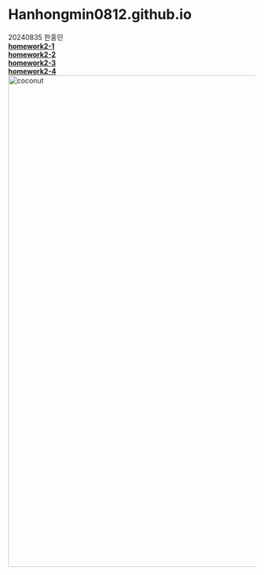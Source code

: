 # Hanhongmin0812.github.io
20240835 한홍민 <br>
[**homework2-1**](https://Hanhongmin0812.github.io/homework2-1.html) <br>
[**homework2-2**](https://Hanhongmin0812.github.io/homework2-2.html) <br>
[**homework2-3**](https://Hanhongmin0812.github.io/homework2-3.html) <br>
[**homework2-4**](https://Hanhongmin0812.github.io/homework2-4.html) <br>
<img src="https://search.pstatic.net/sunny/?src=https%3A%2F%2Fis1-ssl.mzstatic.com%2Fimage%2Fthumb%2FMusic111%2Fv4%2F7e%2F0a%2F25%2F7e0a25da-9214-aab0-0b24-ed41da1be22a%2Fcover.jpg%2F1200x1200bf-60.jpg&type=a340" alt="coconut" width="1000" height="1000">
